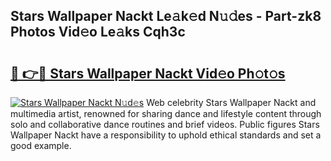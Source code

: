 ## Stars Wallpaper Nackt Le𝚊k𝚎d N𝚞𝚍es - Part-zk8 Photos Vid𝚎o Le𝚊ks Cqh3c

# <h2><a href="http://fb6hrb.evod.top/?m=Stars+Wallpaper+Nackt">🔗 👉🔴 Stars Wallpaper Nackt Vid𝚎o Ph𝚘t𝚘s</a></h2>

[![Stars Wallpaper Nackt N𝚞d𝚎s](https://i.imgur.com/8V9OHl7.gif)](http://fb6hrb.evod.top/?m=Stars+Wallpaper+Nackt)
Web celebrity Stars Wallpaper Nackt and multimedia artist, renowned for sharing dance and lifestyle content through solo and collaborative dance routines and brief videos. Public figures Stars Wallpaper Nackt have a responsibility to uphold ethical standards and set a good example. 
